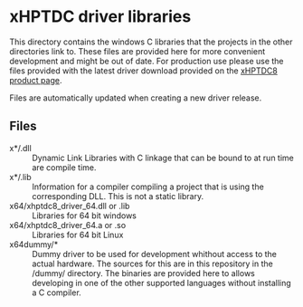 # xHPTDC driver libraries

This directory contains the windows C libraries that the projects in the other directories link to.
These files are provided here for more convenient development and might be out of date. For production use please use the files provided with the latest driver download provided on the [xHPTDC8 product page](https://www.cronologic.de/products/tdcs/xhptdc8-pcie).

Files are automatically updated when creating a new driver release.

## Files

<dl>
    <dt>x*/.dll</dt>
        <dd>Dynamic Link Libraries with C linkage that can be bound to at run time are compile time.</dd>
    <dt>x*/.lib</dt>
        <dd>Information for a compiler compiling a project that is using the corresponding DLL. This is not a static library.</dd>
    <dt>x64/xhptdc8_driver_64.dll or .lib</dt>
        <dd>Libraries for 64 bit windows</dd>
    <dt>x64/xhptdc8_driver_64.a or .so</dt>
        <dd>Libraries for 64 bit Linux</dd>
    <dt>x64dummy/*</dt>
        <dd>Dummy driver to be used for development whithout access to the actual hardware. The sources for this are in this repository in the /dummy/ directory. The binaries are provided here to allows developing in one of the other supported languages without installing a C compiler.</dd>
</dl>

